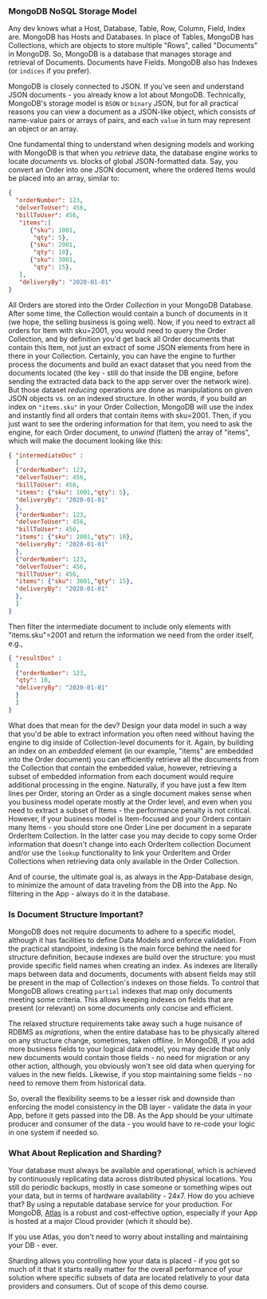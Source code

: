 ### MongoDB NoSQL Storage Model 

Any dev knows what a Host, Database, Table, Row, Column, Field, Index are. MongoDB has Hosts and Databases. In place of Tables, MongoDB has Collections, which are objects to store multiple "Rows", called "Documents" in MongoDB. So, MongoDB is a database that manages storage and retrieval of Documents. Documents have Fields. MongoDB also has Indexes (or `indices` if you prefer).

MongoDB is closely connected to JSON. If you've seen and understand JSON documents - you already know a lot about MongoDB. Technically, MongoDB's storage model is `BSON` or `binary` JSON, but for all practical reasons you can view a document as a JSON-like object, which consists of name-value pairs or arrays of pairs, and each `value` in turn may represent an object or an array. 

One fundamental thing to understand when designing models and working with MongoDB is that when you *retrieve* data, the database engine works to locate *documents* vs. blocks of global JSON-formatted data. Say, you convert an Order into one JSON document, where the ordered Items would be placed into an array, similar to:
```json
{ 
  "orderNumber": 123,
  "delverToUser": 456,
  "billToUser": 456,
   "items":[
      {"sku": 1001,
       "qty": 5},
      {"sku": 2001,
       "qty": 10},
      {"sku": 3001,
       "qty": 15},
   ],
   "deliveryBy": "2020-01-01"
}
```
All Orders are stored into the Order *Collection* in your MongoDB Database. After some time, the Collection would contain a bunch of documents in it (we hope, the selling business is going well). Now, if you need to extract all orders for Item with sku=2001, you would need to query the Order Collection, and by definition you'd get back all Order documents that contain this Item, not just an extract of some JSON elements from here in there in your Collection. Certainly, you can have the engine to further process the documents and build an exact dataset that you need from the documents located (the key - still do that inside the DB engine, before sending the extracted data back to the app server over the network wire). But those dataset *reducing* operations are done as manipulations on given JSON objects vs. on an indexed structure. In other words, if you build an index on `"items.sku"` in your Order Collection, MongoDB will use the index and instantly find all orders that contain items with sku=2001. Then, if you just want to see the ordering information for that item, you need to ask the engine, for each Order document, to *unwind* (flatten) the array of "items", which will make the document looking like this:
```json
{ "intermediateDoc" :
  [
  {"orderNumber": 123,
  "delverToUser": 456,
  "billToUser": 456,
  "items": {"sku": 1001,"qty": 5},
  "deliveryBy": "2020-01-01"
  },
  {"orderNumber": 123,
  "delverToUser": 456,
  "billToUser": 456,
  "items": {"sku": 2001,"qty": 10},
  "deliveryBy": "2020-01-01"
  },
  {"orderNumber": 123,
  "delverToUser": 456,
  "billToUser": 456,
  "items": {"sku": 3001,"qty": 15},
  "deliveryBy": "2020-01-01"
  },
  ]
}
```
Then filter the intermediate document to include only elements with "items.sku"=2001 and return the information we need from the order itself, e.g.,
```json
{ "resultDoc" :
  [
  {"orderNumber": 123,
  "qty": 10,
  "deliveryBy": "2020-01-01"
  }
  ]
}
```

What does that mean for the dev? Design your data model in such a way that you'd be able to extract information you often need without having the engine to dig inside of Collection-level documents for it. Again, by building an index on an *embedded* element (in our example, "items" are embedded into the Order document) you can efficiently retrieve all the documents from the Collection that contain the embedded value, however, retrieving a subset of embedded information from each document would require additional processing in the engine. Naturally, if you have just a few Item lines per Order, storing an Order as a single document makes sense when you business model operate mostly at the Order level, and even when you need to extract a subset of Items - the performance penalty is not critical. However, if your business model is Item-focused and your Orders contain many Items - you should store one Order Line per document in a separate OrderItem Collection. In the latter case you may decide to copy some Order information that doesn't change into each OrderItem collection Document and/or use the `lookup` functionality to link your OrderItem and Order Collections when retrieving data only available in the Order Collection.

And of course, the ultimate goal is, as always in the App-Database design, to minimize the amount of data traveling from the DB into the App. No filtering in the App - always do it in the database.

### Is Document Structure Important?

MongoDB does not require documents to adhere to a specific model, although it has facilities to define Data Models and enforce validation. From the practical standpoint, indexing is the main force behind the need for structure definition, because indexes are build over the structure: you must provide specific field names when creating an index. As indexes are literally maps between data and documents, documents with absent fields may still be present in the map of Collection's indexes on those fields. To control that MongoDB allows creating `partial` indexes that map only documents meeting some criteria. This allows keeping indexes on fields that are present (or relevant) on some documents only concise and efficient.

The relaxed structure requirements take away such a huge nuisance of RDBMS as *migrations*, when the entire database has to be physically altered on any structure change, sometimes, taken offline. In MongoDB, if you add more business fields to your logical data model, you may decide that only new documents would contain those fields - no need for migration or any other action, although, you obviously won't see old data when querying for values in the new fields. Likewise, if you stop maintaining some fields - no need to remove them from historical data.

So, overall the flexibility seems to be a lesser risk and downside than enforcing the model consistency in the DB layer - validate the data in your App, before it gets passed into the DB. As the App should be your ultimate producer and consumer of the data - you would have to re-code your logic in one system if needed so.


### What About Replication and Sharding?

Your database must always be available and operational, which is achieved by continuously replicating data across distributed physical locations. You still do periodic backups, mostly in case someone or something wipes out your data, but in terms of hardware availability - 24x7. How do you achieve that? By using a reputable database service for your production. For MongoDB, [Atlas](https://www.mongodb.com/cloud/atlas) is a robust and cost-effective option, especially if your App is hosted at a major Cloud provider (which it should be).

If you use Atlas, you don't need to worry about installing and maintaining your DB - ever.

Sharding allows you controlling how your data is placed - if you got so much of it that it starts really matter for the overall performance of your solution where specific subsets of data are located relatively to your data providers and consumers. Out of scope of this demo course.